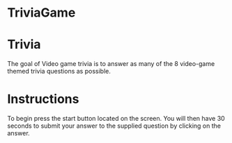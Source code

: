 # TriviaGame

# Trivia

The goal of Video game trivia is to answer as many of the 8 video-game themed trivia questions as possible.

# Instructions

To begin press the start button located on the screen. You will then have 30 seconds to submit your answer to the supplied question by clicking on the answer.